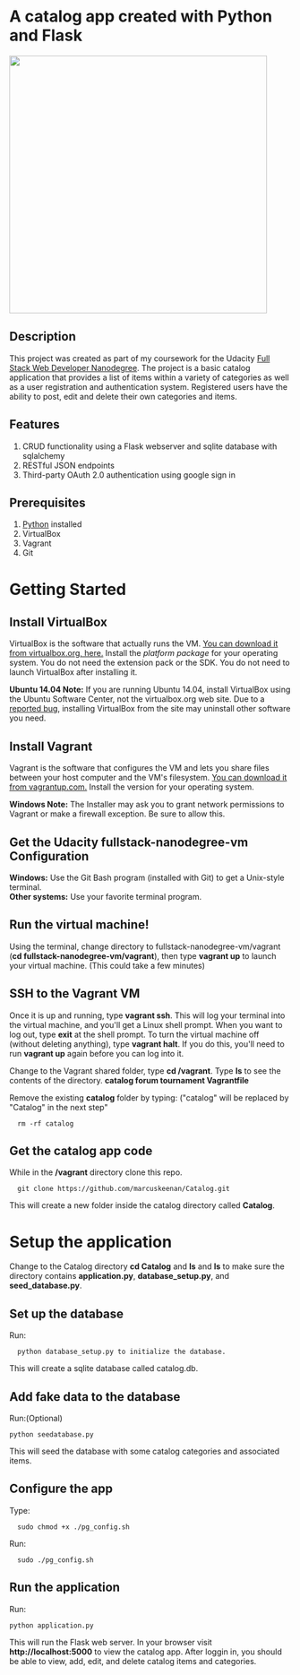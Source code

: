 <p align="center">
  <h1>A catalog app created with Python and Flask</h1>
  <img src="static/CatalogDemo.gif" width="460"/>
</p>


## Description
This project was created as part of my coursework for the Udacity [Full Stack Web Developer Nanodegree](https://www.udacity.com/course/full-stack-web-developer-nanodegree--nd004). The project is a basic catalog application that provides a list of items within a variety of categories as well as a user registration and authentication system. Registered users have the ability to post, edit and delete their own categories and items.

## Features
1. CRUD functionality using a Flask webserver and sqlite database with sqlalchemy
2. RESTful JSON endpoints
3. Third-party OAuth 2.0 authentication using google sign in

## Prerequisites
1. [Python](https://www.python.org/downloads/) installed
2. VirtualBox
3. Vagrant
4. Git


# Getting Started

## Install VirtualBox

VirtualBox is the software that actually runs the VM. [You can download it from virtualbox.org, here.](https://www.virtualbox.org/wiki/Downloads)  Install the *platform package* for your operating system.  You do not need the extension pack or the SDK. You do not need to launch VirtualBox after installing it.

**Ubuntu 14.04 Note:** If you are running Ubuntu 14.04, install VirtualBox using the Ubuntu Software Center, not the virtualbox.org web site. Due to a [reported bug](http://ubuntuforums.org/showthread.php?t=2227131), installing VirtualBox from the site may uninstall other software you need.

## Install Vagrant

Vagrant is the software that configures the VM and lets you share files between your host computer and the VM's filesystem.  [You can download it from vagrantup.com.](https://www.vagrantup.com/downloads) Install the version for your operating system.

**Windows Note:** The Installer may ask you to grant network permissions to Vagrant or make a firewall exception. Be sure to allow this.

## Get the Udacity fullstack-nanodegree-vm Configuration

**Windows:** Use the Git Bash program (installed with Git) to get a Unix-style terminal.  
**Other systems:** Use your favorite terminal program.



## Run the virtual machine!

Using the terminal, change directory to fullstack-nanodegree-vm/vagrant (**cd fullstack-nanodegree-vm/vagrant**), then type **vagrant up** to launch your virtual machine. (This could take a few minutes)

## SSH to the Vagrant VM
Once it is up and running, type **vagrant ssh**. This will log your terminal into the virtual machine, and you'll get a Linux shell prompt. When you want to log out, type **exit** at the shell prompt.  To turn the virtual machine off (without deleting anything), type **vagrant halt**. If you do this, you'll need to run **vagrant up** again before you can log into it.

Change to the Vagrant shared folder, type **cd /vagrant**.
Type **ls** to see the contents of the directory. **catalog forum  tournament  Vagrantfile**

Remove the existing **catalog** folder by typing: ("catalog" will be replaced by "Catalog" in the next step"
```
  rm -rf catalog
```
## Get the catalog app code
While in the **/vagrant** directory clone this repo.
```
  git clone https://github.com/marcuskeenan/Catalog.git
```
This will create a new folder inside the catalog directory called **Catalog**.

# Setup the application
Change to the Catalog directory **cd Catalog** and **ls** and **ls** to make sure the directory contains **application.py**, **database_setup.py**, and **seed_database.py**.

## Set up the database
Run:
```
  python database_setup.py to initialize the database.
```
This will create a sqlite database called catalog.db.

## Add fake data to the database
Run:(Optional)
```
python seedatabase.py
```
This will seed the database with some catalog categories and associated items.

## Configure the app
Type:
```
  sudo chmod +x ./pg_config.sh
```
Run:
```
  sudo ./pg_config.sh
```
## Run the application
Run:
```
python application.py
```
This will run the Flask web server. In your browser visit **http://localhost:5000** to view the catalog app. After loggin in, you should be able to view, add, edit, and delete catalog items and categories.
